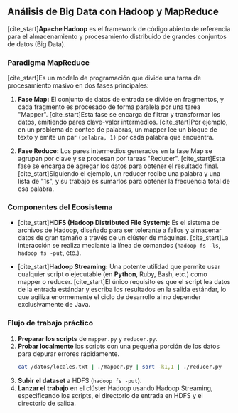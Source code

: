## Análisis de Big Data con Hadoop y MapReduce

[cite_start]**Apache Hadoop** es el framework de código abierto de referencia para el almacenamiento y procesamiento distribuido de grandes conjuntos de datos (Big Data).

### Paradigma MapReduce

[cite_start]Es un modelo de programación que divide una tarea de procesamiento masivo en dos fases principales:

1.  **Fase Map:** El conjunto de datos de entrada se divide en fragmentos, y cada fragmento es procesado de forma paralela por una tarea "Mapper". [cite_start]Esta fase se encarga de filtrar y transformar los datos, emitiendo pares clave-valor intermedios. [cite_start]Por ejemplo, en un problema de conteo de palabras, un mapper lee un bloque de texto y emite un par `(palabra, 1)` por cada palabra que encuentra.

2.  **Fase Reduce:** Los pares intermedios generados en la fase Map se agrupan por clave y se procesan por tareas "Reducer". [cite_start]Esta fase se encarga de agregar los datos para obtener el resultado final. [cite_start]Siguiendo el ejemplo, un reducer recibe una palabra y una lista de "1s", y su trabajo es sumarlos para obtener la frecuencia total de esa palabra.

### Componentes del Ecosistema

* [cite_start]**HDFS (Hadoop Distributed File System):** Es el sistema de archivos de Hadoop, diseñado para ser tolerante a fallos y almacenar datos de gran tamaño a través de un clúster de máquinas. [cite_start]La interacción se realiza mediante la línea de comandos (`hadoop fs -ls`, `hadoop fs -put`, etc.).

* [cite_start]**Hadoop Streaming:** Una potente utilidad que permite usar cualquier script o ejecutable (en **Python**, Ruby, Bash, etc.) como mapper o reducer. [cite_start]El único requisito es que el script lea datos de la entrada estándar y escriba los resultados en la salida estándar, lo que agiliza enormemente el ciclo de desarrollo al no depender exclusivamente de Java.

### Flujo de trabajo práctico

1.  **Preparar los scripts** de `mapper.py` y `reducer.py`.
2.  **Probar localmente** los scripts con una pequeña porción de los datos para depurar errores rápidamente.
    ```bash
    cat /datos/locales.txt | ./mapper.py | sort -k1,1 | ./reducer.py
    ```
3.  **Subir el dataset** a HDFS (`hadoop fs -put`).
4.  **Lanzar el trabajo** en el clúster Hadoop usando Hadoop Streaming, especificando los scripts, el directorio de entrada en HDFS y el directorio de salida.
